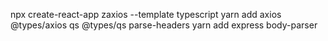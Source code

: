 

 npx create-react-app zaxios --template typescript
  yarn add axios @types/axios qs @types/qs parse-headers
   yarn add express body-parser